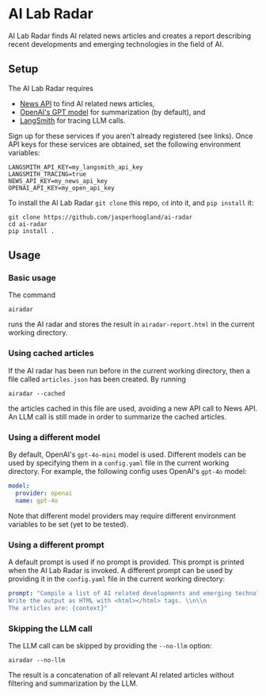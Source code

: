 # AI Lab Radar

AI Lab Radar finds AI related news articles and creates a report describing recent developments and emerging 
technologies in the field of AI.

## Setup

The AI Lab Radar requires 

* [News API](https://newsapi.org) to find AI related news articles,
* [OpenAI's GPT model](https://platform.openai.com) for summarization (by default), and
* [LangSmith](https://www.langchain.com/langsmith) for tracing LLM calls.

Sign up for these services if you aren't already registered (see links).
Once API keys for these services are obtained, set the following environment variables:
```
LANGSMITH_API_KEY=my_langsmith_api_key
LANGSMITH_TRACING=true
NEWS_API_KEY=my_news_api_key
OPENAI_API_KEY=my_open_api_key
```

To install the AI Lab Radar `git clone` this repo, `cd` into it, and `pip install` it:

```shell
git clone https://github.com/jasperhoogland/ai-radar
cd ai-radar
pip install .
```

## Usage

### Basic usage

The command
```shell
airadar
```
runs the AI radar and stores the result in `airadar-report.html` in the current working directory.

### Using cached articles
If the AI radar has been run before in the current working directory, then a file
called `articles.json` has been created.
By running
```shell
airadar --cached
```
the articles cached in this file are used, avoiding a new API call to News API.
An LLM call is still made in order to summarize the cached articles.

### Using a different model

By default, OpenAI's `gpt-4o-mini` model is used.
Different models can be used by specifying them in a `config.yaml` file in the current working directory.
For example, the following config uses OpenAI's `gpt-4o` model:
```yaml
model:
  provider: openai
  name: gpt-4o
```
Note that different model providers may require different environment variables to be set (yet to be tested).

### Using a different prompt

A default prompt is used if no prompt is provided.
This prompt is printed when the AI Lab Radar is invoked.
A different prompt can be used by providing it in the `config.yaml` file in the current working directory:
```yaml
prompt: "Compile a list of AI related developments and emerging technologies based on a list of news articles. 
Write the output as HTML with <html></html> tags. \\n\\n 
The articles are: {context}"
```

### Skipping the LLM call

The LLM call can be skipped by providing the `--no-llm` option:
```shell
airadar --no-llm
```
The result is a concatenation of all relevant AI related articles without filtering and summarization by the LLM.
